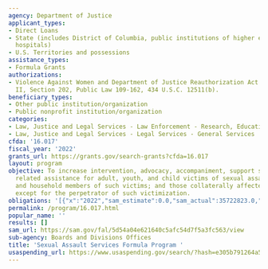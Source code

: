 ```yaml
---
agency: Department of Justice
applicant_types:
- Direct Loans
- State (includes District of Columbia, public institutions of higher education and
  hospitals)
- U.S. Territories and possessions
assistance_types:
- Formula Grants
authorizations:
- Violence Against Women and Department of Justice Reauthorization Act of 2005, Title
  II, Section 202, Public Law 109-162, 434 U.S.C. 12511(b).
beneficiary_types:
- Other public institution/organization
- Public nonprofit institution/organization
categories:
- Law, Justice and Legal Services - Law Enforcement - Research, Education, Training
- Law, Justice and Legal Services - Legal Services - General Services
cfda: '16.017'
fiscal_year: '2022'
grants_url: https://grants.gov/search-grants?cfda=16.017
layout: program
objective: To increase intervention, advocacy, accompaniment, support services, and
  related assistance for adult, youth, and child victims of sexual assault; family
  and household members of such victims; and those collaterally affected by the victimization,
  except for the perpetrator of such victimization.
obligations: '[{"x":"2022","sam_estimate":0.0,"sam_actual":35722823.0,"usa_spending_actual":177741.0},{"x":"2023","sam_estimate":51860858.0,"sam_actual":0.0,"usa_spending_actual":490602.0},{"x":"2024","sam_estimate":51860858.0,"sam_actual":0.0,"usa_spending_actual":507159.67}]'
permalink: /program/16.017.html
popular_name: ''
results: []
sam_url: https://sam.gov/fal/5d54a04e621640c5afc54d7f5a3fc563/view
sub-agency: Boards and Divisions Offices
title: 'Sexual Assault Services Formula Program '
usaspending_url: https://www.usaspending.gov/search/?hash=e305b791264a544d5b5b0912d380fabd
---
```

